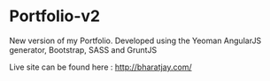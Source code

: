 # Portfolio-v2
New version of my Portfolio. Developed using the Yeoman AngularJS generator, Bootstrap, SASS and GruntJS

Live site can be found here : http://bharatjay.com/
